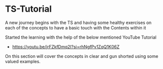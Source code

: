 # TS-Tutorial
A new journey begins with the TS and having some healthy exercises on each of the concepts to have a basic touch with the Contents within it

Started the learning with the help of the below mentioned YouTube Tutorial
  - https://youtu.be/jrFZkfDmq2I?si=rhNgfPv1ZqQ1K06Z

On this section will cover the concepts in clear and gun shorted using some valued examples.
